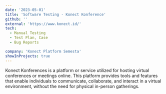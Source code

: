```yaml
---
date: '2023-05-01'
title: 'Software Testing - Konect Konference'
github: ''
external: 'https://www.konect.id/'
tech:
  - Manual Testing
  - Test Plan, Case
  - Bug Reports

company: 'Konect Platform Semesta'
showInProjects: true
---
```


Konect Konferences is a platform or service utilized for hosting virtual conferences or meetings online. This platform provides tools and features that enable individuals to communicate, collaborate, and interact in a virtual environment, without the need for physical in-person gatherings.
